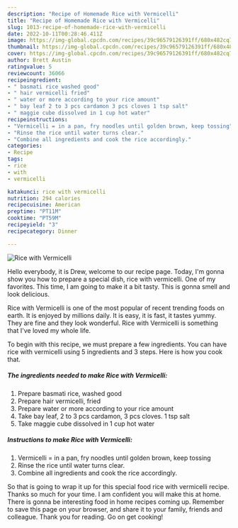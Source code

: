 ```yaml
---
description: "Recipe of Homemade Rice with Vermicelli"
title: "Recipe of Homemade Rice with Vermicelli"
slug: 1013-recipe-of-homemade-rice-with-vermicelli
date: 2022-10-11T00:28:46.411Z
image: https://img-global.cpcdn.com/recipes/39c96579126391ff/680x482cq70/rice-with-vermicelli-recipe-main-photo.jpg
thumbnail: https://img-global.cpcdn.com/recipes/39c96579126391ff/680x482cq70/rice-with-vermicelli-recipe-main-photo.jpg
cover: https://img-global.cpcdn.com/recipes/39c96579126391ff/680x482cq70/rice-with-vermicelli-recipe-main-photo.jpg
author: Brett Austin
ratingvalue: 5
reviewcount: 36066
recipeingredient:
- " basmati rice washed good"
- " hair vermicelli fried"
- " water or more according to your rice amount"
- " bay leaf 2 to 3 pcs cardamon 3 pcs cloves 1 tsp salt"
- " maggie cube dissolved in 1 cup hot water"
recipeinstructions:
- "Vermicelli = in a pan, fry noodles until golden brown, keep tossing"
- "Rinse the rice until water turns clear."
- "Combine all ingredients and cook the rice accordingly."
categories:
- Recipe
tags:
- rice
- with
- vermicelli

katakunci: rice with vermicelli 
nutrition: 294 calories
recipecuisine: American
preptime: "PT11M"
cooktime: "PT59M"
recipeyield: "3"
recipecategory: Dinner

---
```



![Rice with Vermicelli](https://img-global.cpcdn.com/recipes/39c96579126391ff/680x482cq70/rice-with-vermicelli-recipe-main-photo.jpg)

Hello everybody, it is Drew, welcome to our recipe page. Today, I'm gonna show you how to prepare a special dish, rice with vermicelli. One of my favorites. This time, I am going to make it a bit tasty. This is gonna smell and look delicious.

Rice with Vermicelli is one of the most popular of recent trending foods on earth. It is enjoyed by millions daily. It is easy, it is fast, it tastes yummy. They are fine and they look wonderful. Rice with Vermicelli is something that I've loved my whole life.




To begin with this recipe, we must prepare a few ingredients. You can have rice with vermicelli using 5 ingredients and 3 steps. Here is how you cook that.

<!--inarticleads1-->

##### The ingredients needed to make Rice with Vermicelli:

1. Prepare  basmati rice, washed good
1. Prepare  hair vermicelli, fried
1. Prepare  water or more according to your rice amount
1. Take  bay leaf, 2 to 3 pcs cardamon, 3 pcs cloves. 1 tsp salt
1. Take  maggie cube dissolved in 1 cup hot water




<!--inarticleads2-->

##### Instructions to make Rice with Vermicelli:

1. Vermicelli = in a pan, fry noodles until golden brown, keep tossing
1. Rinse the rice until water turns clear.
1. Combine all ingredients and cook the rice accordingly.




So that is going to wrap it up for this special food rice with vermicelli recipe. Thanks so much for your time. I am confident you will make this at home. There is gonna be interesting food in home recipes coming up. Remember to save this page on your browser, and share it to your family, friends and colleague. Thank you for reading. Go on get cooking!
